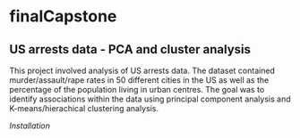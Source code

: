 # finalCapstone
## US arrests data - PCA and cluster analysis

This project involved analysis of US arrests data. The dataset contained murder/assault/rape rates in 50 different cities in the US as well as the percentage of the population living in urban centres. The goal was to identify associations within the data using principal component analysis and K-means/hierachical clustering analysis. 

*Installation*
